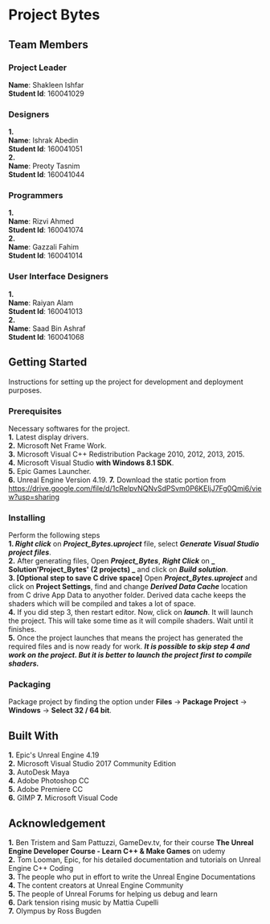 # **Project Bytes**

## **Team Members**

### **Project Leader**
**Name**: Shakleen Ishfar                                                     
**Student Id**: 160041029                                                     
                                                     
### **Designers**                                                     
**1.**                                                     
**Name**: Ishrak Abedin                                                     
**Student Id**: 160041051                                                     
**2.**                                                     
**Name**: Preoty Tasnim                                                     
**Student Id**: 160041044                                                     
                                                        
### **Programmers**                                                     
**1.**                                                     
**Name**: Rizvi Ahmed                                                     
**Student Id**: 160041074                                                     
**2.**                                                     
**Name**: Gazzali Fahim                                                     
**Student Id**: 160041014                                                     
                                                        
### **User Interface Designers**                                                     
**1.**                                                     
**Name**: Raiyan Alam                                                     
**Student Id**: 160041013                                                     
**2.**                                                     
**Name**: Saad Bin Ashraf                                                     
**Student Id**: 160041068                                                     
                                                        
                                                     
## **Getting Started**                                                     
Instructions for setting up the project for development and deployment purposes.                                                     
                                                     
### **Prerequisites**                                                     
Necessary softwares for the project.                                                     
**1.** Latest display drivers.                                                     
**2.** Microsoft Net Frame Work.                                                     
**3.** Microsoft Visual C++ Redistribution Package 2010, 2012, 2013, 2015.                                                     
**4.** Microsoft Visual Studio **with Windows 8.1 SDK**.                                                     
**5.** Epic Games Launcher.                                                     
**6.** Unreal Engine Version 4.19.
**7.** Download the static portion from https://drive.google.com/file/d/1cRelpvNQNvSdPSvm0P6KEljJ7Fg0Qmi6/view?usp=sharing                                               
                                                     
### **Installing**                                                     
Perform the following steps                                                     
**1. _Right click_** on **_Project_Bytes.uproject_** file, select **_Generate Visual Studio project files_**.                                                     
**2.** After generating files, Open **_Project_Bytes_**, **_Right Click_** on **_ Solution'Project_Bytes' (2 projects) _** and click on **_Build solution_**.            
**3. [Optional step to save C drive space]** Open **_Project_Bytes.uproject_** and click on **Project Settings**, find and change **_Derived Data Cache_** location from C drive App Data to anyother folder. Derived data cache keeps the shaders which will be compiled and takes a lot of space.                                               
**4.** If you did step 3, then restart editor. Now, click on **_launch_**. It will launch the project. This will take some time as it will compile shaders. Wait until it finishes.             
**5.** Once the project launches that means the project has generated the required files and is now ready for work. **_It is possible to skip step 4 and work on the project. But it is better to launch the project first to compile shaders._**                                                     
                                                     
### **Packaging**                                                     
Package project by finding the option under **Files** -> **Package Project** -> **Windows** -> **Select 32 / 64 bit**.                                                   
                                                     
                                                     
## **Built With**                                                     
**1.** Epic's Unreal Engine 4.19                                                     
**2.** Microsoft Visual Studio 2017 Community Edition                                                     
**3.** AutoDesk Maya                                                     
**4.** Adobe Photoshop CC                                                     
**5.** Adobe Premiere CC                                                     
**6.** GIMP
**7.** Microsoft Visual Code             

                                                     
## Acknowledgement                                                     
**1.** Ben Tristem and Sam Pattuzzi, GameDev.tv, for their course **The Unreal Engine Developer Course - Learn C++ & Make Games** on udemy                            
**2.** Tom Looman, Epic, for his detailed documentation and tutorials on Unreal Engine C++ Coding                                                     
**3.** The people who put in effort to write the Unreal Engine Documentations                                                     
**4.** The content creators at Unreal Engine Community                                                     
**5.** The people of Unreal Forums for helping us debug and learn                                                     
**6.** Dark tension rising music by Mattia Cupelli                                                     
**7.** Olympus by Ross Bugden                                                     
                                                     
